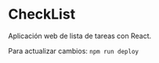 # CheckList

Aplicación web de lista de tareas con React.

Para actualizar cambios: `npm run deploy`
